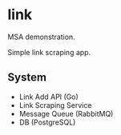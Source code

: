 # link
MSA demonstration.

Simple link scraping app.

## System
- Link Add API (Go)
- Link Scraping Service
- Message Queue (RabbitMQ)
- DB (PostgreSQL)